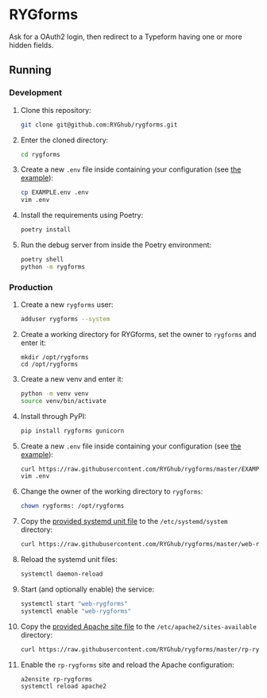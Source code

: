 # RYGforms

Ask for a OAuth2 login, then redirect to a Typeform having one or more hidden fields.

## Running

### Development

1. Clone this repository:
   ```bash
   git clone git@github.com:RYGhub/rygforms.git
   ```

2. Enter the cloned directory:
   ```bash
   cd rygforms
   ```

3. Create a new `.env` file inside containing your configuration (see [the example](EXAMPLE.env)):
   ```bash
   cp EXAMPLE.env .env
   vim .env
   ```

4. Install the requirements using Poetry:
   ```bash
   poetry install
   ```

5. Run the debug server from inside the Poetry environment:
   ```bash
   poetry shell
   python -m rygforms
   ```

### Production

1. Create a new `rygforms` user:
   ```bash
   adduser rygforms --system
   ```

1. Create a working directory for RYGforms, set the owner to `rygforms` and enter it:
   ```
   mkdir /opt/rygforms
   cd /opt/rygforms
   ```

1. Create a new venv and enter it:
   ```bash
   python -m venv venv
   source venv/bin/activate
   ```

1. Install through PyPI:
   ```bash
   pip install rygforms gunicorn
   ```

1. Create a new `.env` file inside containing your configuration (see [the example](EXAMPLE.env)):
   ```bash
   curl https://raw.githubusercontent.com/RYGhub/rygforms/master/EXAMPLE.env > .env
   vim .env
   ```

1. Change the owner of the working directory to `rygforms`:
   ```bash
   chown rygforms: /opt/rygforms
   ```
   
1. Copy the [provided systemd unit file](web-rygforms.service) to the `/etc/systemd/system` directory:
   ```bash
   curl https://raw.githubusercontent.com/RYGhub/rygforms/master/web-rygforms.service > /etc/systemd/system/web-rygforms.service
   ```   

1. Reload the systemd unit files:
   ```bash
   systemctl daemon-reload
   ```

1. Start (and optionally enable) the service:
   ```bash
   systemctl start "web-rygforms"
   systemctl enable "web-rygforms"
   ```

1. Copy the [provided Apache site file](rp-rygforms.conf) to the `/etc/apache2/sites-available` directory:
   ```bash
   curl https://raw.githubusercontent.com/RYGhub/rygforms/master/rp-rygforms.conf > /etc/apache2/sites-available/rp-rygforms.conf
   ```

1. Enable the `rp-rygforms` site and reload the Apache configuration:
   ```bash
   a2ensite rp-rygforms
   systemctl reload apache2
   ```
